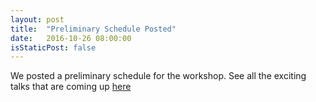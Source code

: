 ```yaml
---
layout: post
title:  "Preliminary Schedule Posted"
date:   2016-10-26 08:00:00
isStaticPost: false
---
```


We posted a preliminary schedule for the workshop. See all the exciting talks that are coming up <a href="http://genevariation3d.org/schedule/">here</a>
